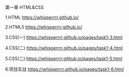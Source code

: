 第一章 HTML&CSS

1.HTML https://whisperrrr.github.io/

2.HTML5 https://whisperrrr.github.io/

3.CSS(一) https://whisperrrr.github.io/pages/task1-3.html

4.CSS(二) https://whisperrrr.github.io/pages/task1-4.html

5.CSS(二) https://whisperrrr.github.io/pages/task1-5.html

6.项目实战 https://whisperrrr.github.io/pages/task1-6.html
